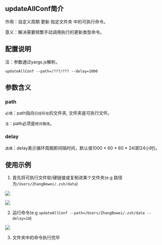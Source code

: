 

## updateAllConf简介

作用：自定义周期 更新 指定文件夹 中的可执行命令。

意义：解决需要频繁手动调用执行的更新类型命令。

## 配置说明

注：参数通过yargs.js解析。

```
updateAllConf --path=/???/??? --delay=1000
```

## 参数含义

### path

`必填`：path指向`已经存在`的文件夹, 文件夹是可执行文件。

`注`：path必须是`绝对路径`。

### delay

`选填`：delay表示循环周期即间隔时间，默认值1000 * 60 * 60 * 24(即24小时)。

## 使用示例

1. 首先将可执行文件软/硬链接或复制进某个文件夹(e.g 路径为`/Users/ZhangBowei/.zsh/data`)

![](https://ww3.sinaimg.cn/large/006tNc79ly1ffg4gawg4xj30gs02kwel.jpg)

![](https://ww2.sinaimg.cn/large/006tNc79ly1ffg4hvxdu5j30vu02ut8x.jpg)

2. 运行命令(e.g `updateAllConf --path=/Users/ZhangBowei/.zsh/data --delay=10`)

![](https://ww3.sinaimg.cn/large/006tNc79ly1ffg4joz0wuj30jq09i758.jpg)

3. 文件夹中的命令执行完毕

